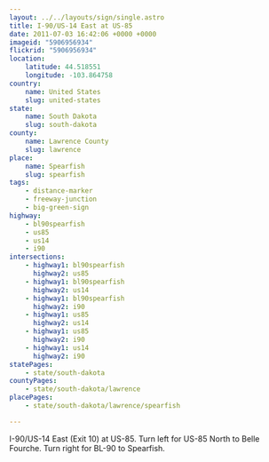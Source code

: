 ```yaml
---
layout: ../../layouts/sign/single.astro
title: I-90/US-14 East at US-85
date: 2011-07-03 16:42:06 +0000 +0000
imageid: "5906956934"
flickrid: "5906956934"
location:
    latitude: 44.518551
    longitude: -103.864758
country:
    name: United States
    slug: united-states
state:
    name: South Dakota
    slug: south-dakota
county:
    name: Lawrence County
    slug: lawrence
place:
    name: Spearfish
    slug: spearfish
tags:
    - distance-marker
    - freeway-junction
    - big-green-sign
highway:
    - bl90spearfish
    - us85
    - us14
    - i90
intersections:
    - highway1: bl90spearfish
      highway2: us85
    - highway1: bl90spearfish
      highway2: us14
    - highway1: bl90spearfish
      highway2: i90
    - highway1: us85
      highway2: us14
    - highway1: us85
      highway2: i90
    - highway1: us14
      highway2: i90
statePages:
    - state/south-dakota
countyPages:
    - state/south-dakota/lawrence
placePages:
    - state/south-dakota/lawrence/spearfish

---
```

I-90/US-14 East (Exit 10) at US-85.  Turn left for US-85 North to Belle Fourche.  Turn right for BL-90 to Spearfish.